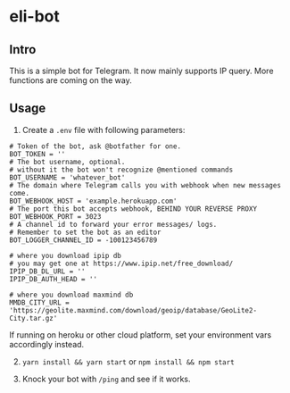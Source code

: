 # eli-bot

## Intro
This is a simple bot for Telegram. 
It now mainly supports IP query.
More functions are coming on the way.

## Usage

1. Create a `.env` file with following parameters:
``` dotenv
# Token of the bot, ask @botfather for one.
BOT_TOKEN = ''
# The bot username, optional.
# without it the bot won't recognize @mentioned commands
BOT_USERNAME = 'whatever_bot'
# The domain where Telegram calls you with webhook when new messages come.
BOT_WEBHOOK_HOST = 'example.herokuapp.com'
# The port this bot accepts webhook, BEHIND YOUR REVERSE PROXY
BOT_WEBHOOK_PORT = 3023
# A channel id to forward your error messages/ logs.
# Remember to set the bot as an editor
BOT_LOGGER_CHANNEL_ID = -100123456789

# where you download ipip db
# you may get one at https://www.ipip.net/free_download/
IPIP_DB_DL_URL = ''
IPIP_DB_AUTH_HEAD = ''

# where you download maxmind db
MMDB_CITY_URL = 'https://geolite.maxmind.com/download/geoip/database/GeoLite2-City.tar.gz'
```
If running on heroku or other cloud platform, set your environment vars accordingly instead.

2. `yarn install && yarn start` or `npm install && npm start`

3. Knock your bot with `/ping` and see if it works.
